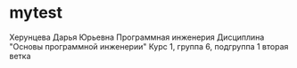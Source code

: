 # mytest
Херунцева
Дарья
Юрьевна
Программная инженерия
Дисциплина "Основы программной инженерии"
Курс 1, группа 6, подгруппа 1
вторая ветка

